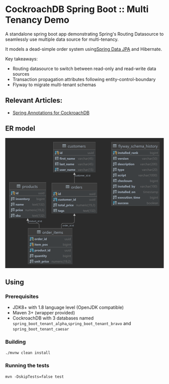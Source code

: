 # CockroachDB Spring Boot :: Multi Tenancy Demo

A standalone spring boot app demonstrating Spring's Routing Datasource 
to seamlessly use multiple data source for multi-tenancy. 

It models a dead-simple order system using[Spring Data JPA](https://spring.io/projects/spring-data-jpa) 
and Hibernate.

Key takeaways:

- Routing datasource to switch between read-only and read-write data sources
- Transaction propagation attributes following entity-control-boundary
- Flyway to migrate multi-tenant schemas

## Relevant Articles:

- [Spring Annotations for CockroachDB](https://blog.cloudneutral.se/spring-annotations-for-cockroachdb)

## ER model

![er-model](er-model.png)

## Using

### Prerequisites

- JDK8+ with 1.8 language level (OpenJDK compatible)
- Maven 3+ (wrapper provided)
- CockroachDB with 3 databases named `spring_boot_tenant_alpha`,`spring_boot_tenant_bravo` and `spring_boot_tenant_caesar`

### Building

    ./mvnw clean install
    
### Running the tests

    mvn -DskipTests=false test
    
